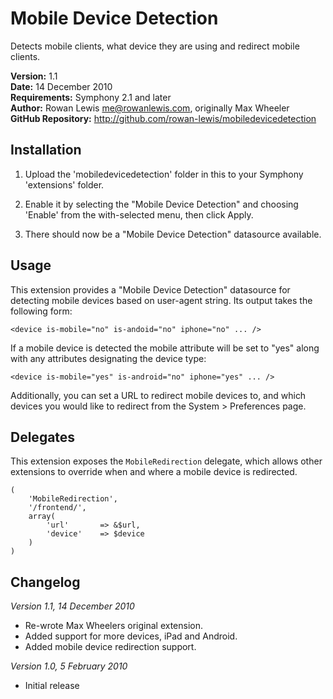 # Mobile Device Detection

Detects mobile clients, what device they are using and redirect mobile clients.

__Version:__ 1.1  
__Date:__ 14 December 2010  
__Requirements:__ Symphony 2.1 and later  
__Author:__ Rowan Lewis <me@rowanlewis.com>, originally Max Wheeler  
__GitHub Repository:__ <http://github.com/rowan-lewis/mobiledevicedetection>  


## Installation

1. Upload the 'mobiledevicedetection' folder in this to your Symphony 'extensions' folder.
 
2. Enable it by selecting the "Mobile Device Detection" and choosing 'Enable' from the with-selected menu, then click Apply.

3. There should now be a "Mobile Device Detection" datasource available.


## Usage

This extension provides a "Mobile Device Detection" datasource for detecting mobile devices based on user-agent string. Its output takes the following form:

	<device is-mobile="no" is-andoid="no" iphone="no" ... />

If a mobile device is detected the mobile attribute will be set to "yes" along with any attributes designating the device type:

	<device is-mobile="yes" is-android="no" iphone="yes" ... />

Additionally, you can set a URL to redirect mobile devices to, and which devices you would like to redirect from the System > Preferences page.


## Delegates

This extension exposes the `MobileRedirection` delegate, which allows other extensions to override when and where a mobile device is redirected.

	(
		'MobileRedirection',
		'/frontend/',
		array(
			'url'		=> &$url,
			'device'	=> $device
		)
	)


## Changelog

*Version 1.1, 14 December 2010*

 - Re-wrote Max Wheelers original extension.
 - Added support for more devices, iPad and Android.
 - Added mobile device redirection support.


*Version 1.0, 5 February 2010*

 - Initial release